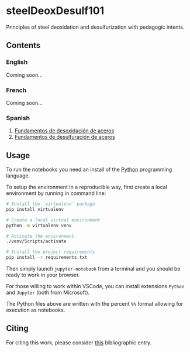 # steelDeoxDesulf101

Principles of steel deoxidation and desulfurization with pedagogic intents.

## Contents

### English

Coming soon...

### French

Coming soon...

### Spanish

1. [Fundamentos de desoxidación de aceros](src/es/Deox.py)
2. [Fundamentos de desulfuración de aceros](src/es/Desulf.py)

## Usage

To run the notebooks you need an install of the [Python](https://www.python.org/) programming language.

To setup the environment in a reproducible way, first create a local environment by running in command line:

```bash
# Install the `virtualenv` package
pip install virtualenv

# Create a local virtual environment
python -m virtualenv venv

# Activate the environment
./venv/Scripts/activate

# Install the project requirements
pip install -r requirements.txt 
```

Then simply launch `jupyter-notebook` from a terminal and you should be ready to work in your browser.

For those willing to work within VSCode, you can install extensions `Python` and `Jupyter` (both from Microsoft).

The Python files above are written with the percent `%%` format allowing for execution as notebooks.

## Citing

For citing this work, please consider [this](CITATION.bib) bibliographic entry.

